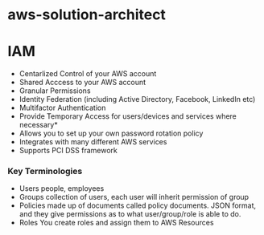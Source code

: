 # aws-solution-architect

# IAM
* Centarlized Control of your AWS account
* Shared Acccess to your AWS account
* Granular Permissions
* Identity Federation (including Active Directory, Facebook, LinkedIn etc)
* Multifactor Authentication
* Provide Temporary Access for users/devices and services where necessary* 
* Allows you to set up your own password rotation policy
* Integrates with many different AWS services
* Supports PCI DSS framework

### Key Terminologies
* Users
  people, employees
* Groups
  collection of users, each user will inherit permission of group
* Policies
  made up of documents called policy documents. JSON format, and they give permissions as to what user/group/role is able to do.
* Roles
  You create roles and assign them to AWS Resources
